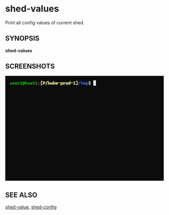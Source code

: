 # shed-values

Print all config values of current shed.

## SYNOPSIS

**shed-values**

## SCREENSHOTS

![shed-values](shed-values.gif "shed-values")

## SEE ALSO

[shed-value](shed-value.md), [shed-config](shed-config.md)

